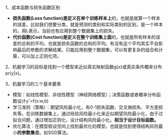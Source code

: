 1、成本函数与损失函数区别

- **损失函数(Loss function)**是定义在**单个训练样本上**的，也就是就算一个样本的误差，比如我们想要分类，就是预测的类别和实际类别的区别，是一个样本的，用L表示。当前也有应用到整个数据集上的损失。
- **代价函数(Cost function)**是定义在**整个训练集上面**的，也就是所有样本的误差的总和的平均，也就是损失函数的总和的平均，有没有这个平均其实不会影响最后的参数的求解结果。只能应用到整个数据集，可以有更复杂的组合和计算，可以加上正则化项。

2、机器学习的目标是找到一个模型来近似真实映射函数g(x)或真实条件概率分布pr(y|x)。

3、机器学习的三个基本要素

- 模型：如线性模型、非线性模型（神经网络模型）；决策函数或者概率分布函数设计y'=f(x:w,b)
- 学习准则（策略）：期望风险最小化，有0-1损失函数、交叉熵损失、平方差损失等。在训练数据集上，通过经验风险最小化来近似期望风险最小化，由于过拟合问题，通过增加正则化，设计结构风险最小化。**相当于设计目标函数。**
- 优化算法：在模型假设空间上找到最优化的模型，也就是找到使得结构风险最小**的参数集合**。如SGD算法。  

